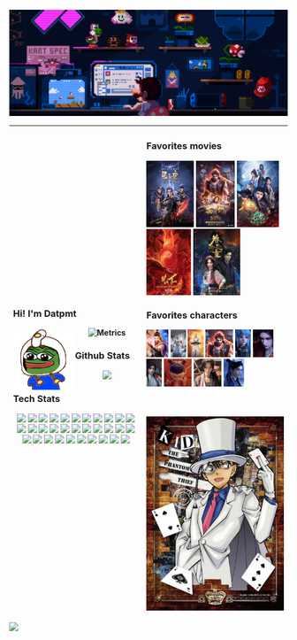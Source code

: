 <img src='images/top.gif'></img>
<table>
  <thead>
    <tr>
      <th width="800">
        <div>
          <h3 align="left">Hi! I'm Datpmt</h3>
          <img align="left" src='images/pepe_wiggle.gif'></img>

![Metrics](https://metrics.lecoq.io/datpmt?template=classic&isocalendar=1&introduction=1&discussions=1&base=header%2C%20activity%2C%20community%2C%20repositories%2C%20metadata&base.indepth=false&base.hireable=false&base.skip=false&isocalendar=false&isocalendar.duration=half-year&discussions=false&discussions.categories=true&discussions.categories.limit=0&introduction=false&introduction.title=true&config.timezone=Asia%2FSaigon)
        </div>
        <div class="github-stats">
          <h3 align="left">Github Stats</h3>

![](https://github-readme-streak-stats.herokuapp.com/?user=datpmt&theme=radical&hide_border=false)
        </div>
        <div class="Tech-stats">
          <h3 align="left">Tech Stats</h3>
          <img src='https://user-images.githubusercontent.com/25181517/192603745-7d34df9e-7756-4756-a539-6a61badf7a80.png' width='20'>
          <img src='https://user-images.githubusercontent.com/25181517/117447155-6a868a00-af3d-11eb-9cfe-245df15c9f3f.png' width='20'>
          <img src='https://user-images.githubusercontent.com/25181517/192106073-90fffafe-3562-4ff9-a37e-c77a2da0ff58.png' width='20'>
          <img src='https://user-images.githubusercontent.com/25181517/192107858-fe19f043-c502-4009-8c47-476fc89718ad.png' width='20'>
          <img src='https://user-images.githubusercontent.com/25181517/192108374-8da61ba1-99ec-41d7-80b8-fb2f7c0a4948.png' width='20'>
          <img src='https://user-images.githubusercontent.com/25181517/192108376-c675d39b-90f6-4073-bde6-5a9291644657.png' width='20'>
          <img src='https://user-images.githubusercontent.com/25181517/192108375-268c35e6-ab26-44b2-88bf-e3121a4e5083.png' width='20'>
          <img src='https://user-images.githubusercontent.com/25181517/192108891-d86b6220-e232-423a-bf5f-90903e6887c3.png' width='20'>
          <img src='https://user-images.githubusercontent.com/25181517/192109061-e138ca71-337c-4019-8d42-4792fdaa7128.png' width='20'>
          <img src='https://user-images.githubusercontent.com/25181517/183912952-83784e94-629d-4c34-a961-ae2ae795b662.png' width='20'>
          <img src='https://user-images.githubusercontent.com/25181517/192158954-f88b5814-d510-4564-b285-dff7d6400dad.png' width='20'>
          <img src='https://user-images.githubusercontent.com/25181517/183898674-75a4a1b1-f960-4ea9-abcb-637170a00a75.png' width='20'>
          <img src='https://user-images.githubusercontent.com/25181517/183898054-b3d693d4-dafb-4808-a509-bab54cf5de34.png' width='20'>
          <img src='https://user-images.githubusercontent.com/25181517/189715289-df3ee512-6eca-463f-a0f4-c10d94a06b2f.png' width='20'>
          <img src='https://user-images.githubusercontent.com/25181517/183049794-a3dfaddd-22ee-4ffe-b0b4-549ccd4879f9.png' width='20'>
          <img src='https://user-images.githubusercontent.com/25181517/187955008-981340e6-b4cc-441b-80cf-7a5e94d29e7e.png' width='20'>
          <img src='https://user-images.githubusercontent.com/25181517/183423507-c056a6f9-1ba8-4312-a350-19bcbc5a8697.png' width='20'>
          <img src='https://user-images.githubusercontent.com/25181517/183570228-6a040b9f-3ddf-47a2-a201-743121dac664.png' width='20'>
          <img src='https://user-images.githubusercontent.com/25181517/192603748-3ac17112-3653-4257-80da-a57334b11411.png' width='20'>
          <img src='https://user-images.githubusercontent.com/25181517/192603750-4142ae75-10fa-4b61-a773-8b2052834357.png' width='20'>
          <img src='https://user-images.githubusercontent.com/25181517/117208740-bfb78400-adf5-11eb-97bb-09072b6bedfc.png' width='20'>
          <img src='https://user-images.githubusercontent.com/25181517/183896128-ec99105a-ec1a-4d85-b08b-1aa1620b2046.png' width='20'>
          <img src='https://user-images.githubusercontent.com/25181517/117208736-bdedc080-adf5-11eb-912f-61c7d43705f6.png' width='20'>
          <img src='https://user-images.githubusercontent.com/25181517/182884894-d3fa6ee0-f2b4-4960-9961-64740f533f2a.png' width='20'>
          <img src='https://user-images.githubusercontent.com/25181517/192158606-7c2ef6bd-6e04-47cf-b5bc-da2797cb5bda.png' width='20'>
          <img src='https://user-images.githubusercontent.com/25181517/117207330-263ba280-adf4-11eb-9b97-0ac5b40bc3be.png' width='20'>
          <img src='https://user-images.githubusercontent.com/25181517/182534006-037f08b5-8e7b-4e5f-96b6-5d2a5558fa85.png' width='20'>
          <img src='https://user-images.githubusercontent.com/25181517/183345125-9a7cd2e6-6ad6-436f-8490-44c903bef84c.png' width='20'>
          <img src='https://user-images.githubusercontent.com/25181517/183896132-54262f2e-6d98-41e3-8888-e40ab5a17326.png' width='20'>
          <img src='https://user-images.githubusercontent.com/25181517/183569191-f32cdf03-673f-4ae3-809b-3a8b376bb8a2.png' width='20'>
          <img src='https://user-images.githubusercontent.com/25181517/186884153-99edc188-e4aa-4c84-91b0-e2df260ebc33.png' width='20'>
          <img src='https://user-images.githubusercontent.com/25181517/189716855-2c69ca7a-5149-4647-936d-780610911353.png' width='20'>
        </div>
      </th>
      <th valign="top" align="left" width="800">
        <div>
          <h3 align="left">Favorites movies</h3>
          <img width='auto' height='120' src='images/tinh_than_bien.jpeg'></img>
          <img width='auto' height='120' src='images/tay_hanh_ky.webp'></img>
          <img width='auto' height='120' src='images/nguyen_long.webp'></img>
          <img width='auto' height='120' src='images/natra_ma_dong.jpeg'></img>
          <img width='auto' height='120' src='images/quyen_tu_luong.jpeg'></img>
        </div>
        <div>
          <h3 align="left">Favorites characters</h3>
            <img width='auto' height='50' src='images/characters/tan_vu.jpeg'></img>
            <img width='auto' height='50' src='images/characters/sat_am.jpeg'></img>
            <img width='auto' height='50' src='images/characters/duong_tang.jpeg'></img>
            <img width='auto' height='50' src='images/characters/ngo_khong.jpeg'></img>
            <img width='auto' height='50' src='images/characters/tieu_dao.jpeg'></img>
            <img width='auto' height='50' src='images/characters/doi_vo_ky.jpeg'></img>
            <img width='auto' height='50' src='images/characters/tuong_vy.jpeg'></img>
            <img width='auto' height='50' src='images/characters/natra.jpeg'></img>
            <img width='auto' height='50' src='images/characters/do_le.jpeg'></img>
            <img width='auto' height='50' src='images/characters/kinh_huyen.webp'></img>
        </div>
        </br>
        </br>
        </br>
        <img src='images/kid.png'></img>
      </th>
    </tr>
  </thead>
</table>

[![](https://visitcount.itsvg.in/api?id=datpmt&icon=0&color=0)](https://visitcount.itsvg.in)